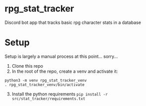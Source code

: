 # rpg_stat_tracker
Discord bot app that tracks basic rpg character stats in a database

# Setup

Setup is largely a manual process at this point... sorry...
1. Clone this repo
2. In the root of the repo, create a venv and activate it:
```
python3 -m venv rpg_stat_tracker_venv
. rpg_stat_tracker_venv/bin/activate
```
3. Install the python requirements
```pip install -r src/stat_tracker/requirements.txt```
